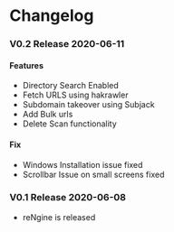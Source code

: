 # Changelog

### V0.2 Release 2020-06-11

#### Features
- Directory Search Enabled
- Fetch URLS using hakrawler
- Subdomain takeover using Subjack
- Add Bulk urls
- Delete Scan functionality

#### Fix
- Windows Installation issue fixed
- Scrollbar Issue on small screens fixed

### V0.1 Release 2020-06-08
- reNgine is released
